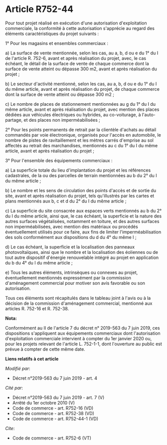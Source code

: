 # Article R752-44

Pour tout projet réalisé en exécution d'une autorisation d'exploitation commerciale, la conformité à cette autorisation
s'apprécie au regard des éléments caractéristiques du projet suivants : 

1° Pour les magasins et ensembles commerciaux : 

a) La surface de vente mentionnée, selon les cas, au a, b, d ou e du 1° du I de l'article R. 752-6, avant et après
réalisation du projet, avec, le cas échéant, le détail de la surface de vente de chaque commerce dont la surface de vente
atteint ou dépasse 300 m2, avant et après réalisation du projet ; 

b) Le secteur d'activité mentionné, selon les cas, au a, b, d ou e du 1° du I du même article, avant et après réalisation du
projet, de chaque commerce dont la surface de vente atteint ou dépasse 300 m2 ; 

c) Le nombre de places de stationnement mentionnées au g du 1° du I du même article, avant et après réalisation du projet,
avec mention des places dédiées aux véhicules électriques ou hybrides, au co-voiturage, à l'auto-partage, et des places non
imperméabilisées ; 

2° Pour les points permanents de retrait par la clientèle d'achats au détail commandés par voie électronique, organisés pour
l'accès en automobile, le nombre de pistes de ravitaillement et les mètres carrés d'emprise au sol affectés au retrait des
marchandises, mentionnés au c du 1° du I du même article, avant et après réalisation du projet ; 

3° Pour l'ensemble des équipements commerciaux : 

a) La superficie totale du lieu d'implantation du projet et les références cadastrales, de la ou des parcelles de terrain
mentionnées au b du 2° du I du même article ; 

b) Le nombre et les sens de circulation des points d'accès et de sortie du site, avant et après réalisation du projet, tels
qu'illustrés par les cartes et plans mentionnés aux b, c et d du 2° du I du même article ; 

c) La superficie du site consacrée aux espaces verts mentionnés au b du 2° du I du même article, ainsi que, le cas échéant,
la superficie et la nature des autres surfaces végétalisées, notamment en toiture, et des autres surfaces non
imperméabilisées, avec mention des matériaux ou procédés éventuellement utilisés pour ce faire, aux fins de limiter
l'imperméabilisation des sols conformément aux dispositions du d du 4° du même I ; 

d) Le cas échéant, la superficie et la localisation des panneaux photovoltaïques, ainsi que le nombre et la localisation des
éoliennes ou de tout autre dispositif d'énergie renouvelable intégré au projet en application du b du 4° du I du même
article ; 

e) Tous les autres éléments, intrinsèques ou connexes au projet, éventuellement mentionnés expressément par la commission
d'aménagement commercial pour motiver son avis favorable ou son autorisation. 

Tous ces éléments sont récapitulés dans le tableau joint à l'avis ou à la décision de la commission d'aménagement commercial,
mentionné aux articles R. 752-16 et R. 752-38.

**Nota:**

Conformément au II de l'article 7 du décret n° 2019-563 du 7 juin 2019, ces dispositions s'appliquent aux équipements
commerciaux dont l'autorisation d'exploitation commerciale intervient à compter du 1er janvier 2020 ou, pour les projets
relevant de l'article L. 752-1-1, dont l'ouverture au public est prévue à compter de cette même date.

**Liens relatifs à cet article**

_Modifié par_:

  - Décret n°2019-563 du 7 juin 2019 - art. 4

_Cité par_:

  - Décret n°2019-563 du 7 juin 2019 - art. 7 (V)
  - Arrêté du 1er octobre 2010 (V)
  - Code de commerce - art. R752-16 (VD)
  - Code de commerce - art. R752-38 (VD)
  - Code de commerce - art. R752-44-1 (VD)

_Cite_:

  - Code de commerce - art. R752-6 (VT)
